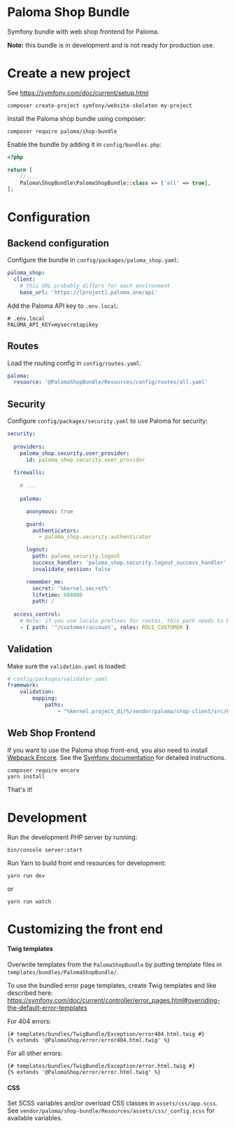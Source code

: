 Paloma Shop Bundle
=====

Symfony bundle with web shop frontend for Paloma.

**Note:** this bundle is in development and is not ready for production use.

# Create a new project

See https://symfony.com/doc/current/setup.html

```
composer create-project symfony/website-skeleton my-project
```

Install the Paloma shop bundle using composer:

```
composer require paloma/shop-bundle
```

Enable the bundle by adding it in `config/bundles.php`:

```php
<?php

return [
    // ...
    Paloma\ShopBundle\PalomaShopBundle::class => ['all' => true],
];
```

# Configuration

## Backend configuration

Configure the bundle in `config/packages/paloma_shop.yaml`:

```yaml
paloma_shop:
  client:
    # this URL probably differs for each environment 
    base_url: 'https://[project].paloma.one/api'
```

Add the Paloma API key to `.env.local`:

```
# .env.local
PALOMA_API_KEY=mysecretapikey
```

## Routes

Load the routing config in `config/routes.yaml`:

```yaml
paloma:
  resource: '@PalomaShopBundle/Resources/config/routes/all.yaml'
```

## Security

Configure `config/packages/security.yaml` to use Paloma for security: 

```yaml
security:
  
  providers:
    paloma_shop.security.user_provider:
      id: paloma_shop.security.user_provider
    
  firewalls:
    
    # ...
      
    paloma:

      anonymous: true

      guard:
        authenticators:
          - paloma_shop.security.authenticator

      logout:
        path: paloma_security_logout
        success_handler: 'paloma_shop.security.logout_success_handler'
        invalidate_session: false

      remember_me:
        secret: '%kernel.secret%'
        lifetime: 604800
        path: /
      
  access_control:
    # Note: if you use locale prefixes for routes, this path needs to be something like '^/.+/customer/account'.
    - { path: '^/customer/account', roles: ROLE_CUSTOMER }
```

## Validation

Make sure the `validation.yaml` is loaded:

```yaml
# config/packages/validator.yaml
framework:
    validation:
        mapping:
            paths:
                - "%kernel.project_dir%/vendor/paloma/shop-client/src/Paloma/Shop/Resources/validation.yaml"
```

## Web Shop Frontend

If you want to use the Paloma shop front-end, you also need to install [Webpack Encore](https://symfony.com/doc/current/frontend.html).
See the [Symfony documentation](https://symfony.com/doc/current/frontend/encore/installation.html) for detailed instructions.

```
composer require encore
yarn install
```

That's it!

# Development

Run the development PHP server by running:

```
bin/console server:start
```

Run Yarn to build front end resources for development:

```
yarn run dev
```

or 

```
yarn run watch
```

# Customizing the front end

#### Twig templates

Overwrite templates from the `PalomaShopBundle` by putting template files in `templates/bundles/PalomaShopBundle/`.

To use the bundled error page templates, create Twig templates and like described here: 
https://symfony.com/doc/current/controller/error_pages.html#overriding-the-default-error-templates

For 404 errors:
```
{# templates/bundles/TwigBundle/Exception/error404.html.twig #}
{% extends '@PalomaShop/error/error404.html.twig' %}
```

For all other errors:
```
{# templates/bundles/TwigBundle/Exception/error.html.twig #}
{% extends '@PalomaShop/error/error.html.twig' %}
```

#### CSS

Set SCSS variables and/or overload CSS classes in `assets/css/app.scss`.
See `vendor/paloma/shop-bundle/Resources/assets/css/_config.scss` for available variables.
